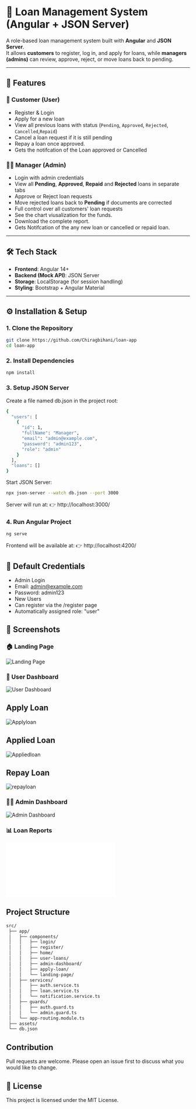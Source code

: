 # 📌 Loan Management System (Angular + JSON Server)

A role-based loan management system built with **Angular** and **JSON Server**.  
It allows **customers** to register, log in, and apply for loans, while **managers (admins)** can review, approve, reject, or move loans back to pending.  

---

## 🚀 Features

### 👤 Customer (User)
- Register & Login  
- Apply for a new loan  
- View all previous loans with status (`Pending`, `Approved`, `Rejected`, `Cancelled`,`Repaid`)  
- Cancel a loan request if it is still pending
- Repay a loan once approved.
- Gets the notifcation of the Loan approved or Cancelled

### 👨‍💼 Manager (Admin)
- Login with admin credentials  
- View all **Pending**, **Approved**, **Repaid** and **Rejected** loans in separate tabs  
- Approve or Reject loan requests  
- Move rejected loans back to **Pending** if documents are corrected  
- Full control over all customers' loan requests
- See the chart viusalization for the funds.
- Download the complete report.
- Gets Notifcation of the any new loan or cancelled or repaid loan.

---

## 🛠️ Tech Stack
- **Frontend**: Angular 14+  
- **Backend (Mock API)**: JSON Server  
- **Storage**: LocalStorage (for session handling)  
- **Styling**: Bootstrap + Angular Material  

---

## ⚙️ Installation & Setup

### 1. Clone the Repository
```bash
git clone https://github.com/Chiragbihani/loan-app
cd loan-app
```

### 2. Install Dependencies
```bash
npm install
```
### 3. Setup JSON Server
Create a file named db.json in the project root:
```bash
{
  "users": [
    {
      "id": 1,
      "fullName": "Manager",
      "email": "admin@example.com",
      "password": "admin123",
      "role": "admin"
    }
  ],
  "loans": []
}
```
Start JSON Server:
```bash
npx json-server --watch db.json --port 3000
```
Server will run at:
👉 http://localhost:3000/

### 4. Run Angular Project
```bash
ng serve
```
Frontend will be available at:
👉 http://localhost:4200/

## 🔑 Default Credentials

- Admin Login
- Email: admin@example.com
- Password: admin123
- New Users
- Can register via the /register page
- Automatically assigned role: "user"

## 📸 Screenshots

### 🏠 Landing Page
![Landing Page](src/assets/Landing_page.png)

### 👤 User Dashboard
![User Dashboard](src/assets/user_dashboard_notification.png)

## Apply Loan
![Applyloan](src/assets/Apply_loan.png)
## Applied Loan
![Appliedloan](src/assets/Applied_loans.png)
## Repay Loan
![repayloan](src/assets/Repay_loan.png)

### 👨‍💼 Admin Dashboard
![Admin Dashboard](src/assets/admin_dashboard_notification.png)

### 📊 Loan Reports
![Loan Reports](src/assets/loan-report.pdf)


## Project Structure
```bash
src/
 ├── app/
 │   ├── components/
 │   │   ├── login/
 │   │   ├── register/
 │   │   ├── home/
 │   │   ├── user-loans/
 │   │   ├── admin-dashboard/
 │   │   ├── apply-loan/
 │   │   └── landing-page/              
 │   ├── services/
 │   │   ├── auth.service.ts
 │   │   ├── loan.service.ts
 │   │   └── notification.service.ts    
 │   ├── guards/
 │   │   ├── auth.guard.ts
 │   │   └── admin.guard.ts
 │   └── app-routing.module.ts
 ├── assets/                           
 └── db.json

```
## Contribution
Pull requests are welcome. Please open an issue first to discuss what you would like to change.
## 📜 License

This project is licensed under the MIT License.
